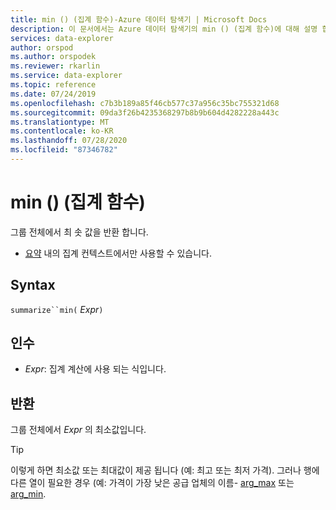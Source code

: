 ```yaml
---
title: min () (집계 함수)-Azure 데이터 탐색기 | Microsoft Docs
description: 이 문서에서는 Azure 데이터 탐색기의 min () (집계 함수)에 대해 설명 합니다.
services: data-explorer
author: orspod
ms.author: orspodek
ms.reviewer: rkarlin
ms.service: data-explorer
ms.topic: reference
ms.date: 07/24/2019
ms.openlocfilehash: c7b3b189a85f46cb577c37a956c35bc755321d68
ms.sourcegitcommit: 09da3f26b4235368297b8b9b604d4282228a443c
ms.translationtype: MT
ms.contentlocale: ko-KR
ms.lasthandoff: 07/28/2020
ms.locfileid: "87346782"
---
```

# <a name="min-aggregation-function"></a>min () (집계 함수)

그룹 전체에서 최 솟 값을 반환 합니다. 

* [요약](summarizeoperator.md) 내의 집계 컨텍스트에서만 사용할 수 있습니다.

## <a name="syntax"></a>Syntax

`summarize``min(` *Expr*`)`

## <a name="arguments"></a>인수

* *Expr*: 집계 계산에 사용 되는 식입니다. 

## <a name="returns"></a>반환

그룹 전체에서 *Expr* 의 최소값입니다.
 
> [!TIP]
> 이렇게 하면 최소값 또는 최대값이 제공 됩니다 (예: 최고 또는 최저 가격). 그러나 행에 다른 열이 필요한 경우 (예: 가격이 가장 낮은 공급 업체의 이름- [arg_max](arg-max-aggfunction.md) 또는 [arg_min](arg-min-aggfunction.md).